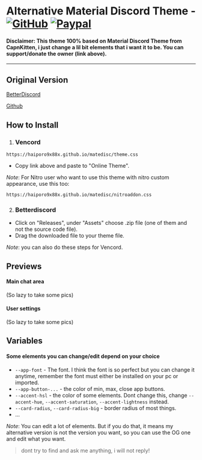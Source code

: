 # Alternative Material Discord Theme - [![GitHub][github-logo]][github-url] [![Paypal][paypal-logo]][paypal-url]
#### Disclaimer: This theme 100% based on Material Discord Theme from CapnKitten, i just change a lil bit elements that i want it to be. You can support/donate the owner (link above).
<hr>

## Original Version

[BetterDiscord](https://betterdiscord.app/theme/MaterialDiscord)

[Github](https://github.com/CapnKitten/BetterDiscord/tree/master/Themes/Material-Discord)
<br>

## How to Install
1. ### Vencord


```
https://haiporo9x88x.github.io/matedisc/theme.css 
```
* Copy link above and paste to "Online Theme".

*Note*: For Nitro user who want to use this theme with nitro custom appearance, use this too: 

```
https://haiporo9x88x.github.io/matedisc/nitroaddon.css
```

2. ### Betterdiscord

* Click on "Releases", under "Assets" choose .zip file (one of them and not the source code file).
* Drag the downloaded file to your theme file. 

*Note*: you can also do these steps for Vencord.

## Previews

#### Main chat area

(So lazy to take some pics)

#### User settings

(So lazy to take some pics)


## Variables

#### Some elements you can change/edit depend on your choice
 - `--app-font` - The font. I think the font is so perfect but you can change it anytime, remember the font must either be installed on your pc or imported.
 - `--app-button-...` - the color of min, max, close app buttons.
 - `--accent-hsl` - the color of some elements. Dont change this, change `--accent-hue`, `--accent-saturation`, `--accent-lightness` instead.
 - `--card-radius`, `--card-radius-big` - border radius of most things.
 - ...

*Note*: You can edit a lot of elements. But if you do that, it means my alternative version is not the version you want, so you can use the OG one and edit what you want.
> dont try to find and ask me anything, i will not reply!


[paypal-logo]: https://img.shields.io/static/v1?label=PayPal&message=Donate&style=flat&logo=paypal&color=blue
[paypal-url]: https://paypal.me/capnkitten

[github-logo]: https://img.shields.io/static/v1?label=GitHub&message=Sponsor&style=flat&logo=github&color=black
[github-url]: https://github.com/sponsors/CapnKitten

